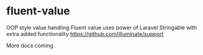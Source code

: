 # fluent-value

OOP style value handling
Fluent value uses power of Laravel Stringable with extra added functionality
https://github.com/illuminate/support

More docs coming